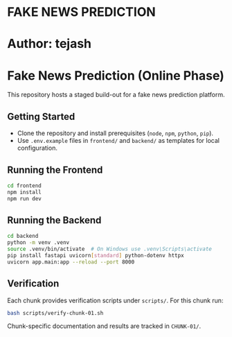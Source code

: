 # FAKE NEWS PREDICTION 
# Author: tejash


# Fake News Prediction (Online Phase)

This repository hosts a staged build-out for a fake news prediction platform. 

## Getting Started

- Clone the repository and install prerequisites (`node`, `npm`, `python`, `pip`).
- Use `.env.example` files in `frontend/` and `backend/` as templates for local configuration.

## Running the Frontend

```bash
cd frontend
npm install
npm run dev
```

## Running the Backend

```bash
cd backend
python -m venv .venv
source .venv/bin/activate  # On Windows use .venv\Scripts\activate
pip install fastapi uvicorn[standard] python-dotenv httpx
uvicorn app.main:app --reload --port 8000
```

## Verification

Each chunk provides verification scripts under `scripts/`. For this chunk run:

```bash
bash scripts/verify-chunk-01.sh
```

Chunk-specific documentation and results are tracked in `CHUNK-01/`.


